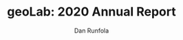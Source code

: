 ---
#Title of Linked Article
title: "geoLab: 2020 Annual Report"

#A very (very!) short excerpt of your article.  No more than one sentence, optimally less than 10 words.
excerpt: "Our annual report for the year 2020."

#URL of the article you're linking to:
link: https://geolab.wm.edu/assets/static_files/geoLab_2020.pdf

#Summary image - shows up on searches
header:
  teaser: /assets/images/newsImages/geolab2020.png

#Should be one or more of Vibrancy, Sustainability, and Security.
categories: Vibrancy, Sustainability, Security

#Tags.  Spaces delimit new tags. To see all current tags, type "/tags/" on the live website URL.
tags: history

#Type of Article (news, journal, or report)
artType: news

author: Dan Runfola

otherAuthors: 
  - author: 
    - authorName: Olivia Hettinger
    - authorLink: oliviahettingerfall2019

#Don't edit:
entryType: news
---
